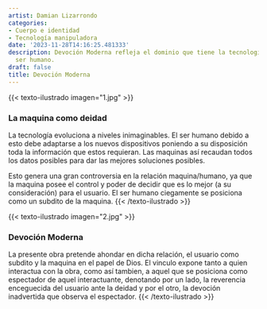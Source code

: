 ```yaml
---
artist: Damian Lizarrondo
categories:
- Cuerpo e identidad
- Tecnología manipuladora
date: '2023-11-28T14:16:25.481333'
description: Devoción Moderna refleja el dominio que tiene la tecnología sobre el
  ser humano.
draft: false
title: Devoción Moderna
---
```

{{< texto-ilustrado imagen="1.jpg" >}}
### La maquina como deidad

La tecnología evoluciona a niveles inimaginables. El ser humano debido a esto debe adaptarse a los nuevos dispositivos poniendo 
a su disposición toda la información que estos requieran. Las maquinas así recaudan todos los datos posibles para dar las mejores
soluciones posibles.

Esto genera una gran controversia en la relación maquina/humano, ya que la maquina posee el control y poder de decidir que es lo
mejor (a su consideración) para el usuario. El ser humano ciegamente se posiciona como un subdito de la maquina.
{{< /texto-ilustrado >}}

{{< texto-ilustrado imagen="2.jpg" >}}
### Devoción Moderna

La presente obra pretende ahondar en dicha relación, el usuario como subdito y la maquina en el papel de Dios. El vinculo expone tanto a quien interactua con la obra, como así tambien, a aquel que se posiciona como espectador de aquel interactuante, denotando por un lado, la reverencia enceguecida del usuario ante la deidad y por el otro, la devoción inadvertida que observa el espectador.
{{< /texto-ilustrado >}}
